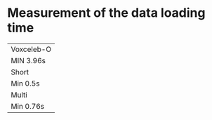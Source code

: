 # Measurement of the data loading time

||
|---|
|Voxceleb-O|
|MIN 3.96s|
|Short|
|Min 0.5s|
|Multi|
|Min 0.76s|
